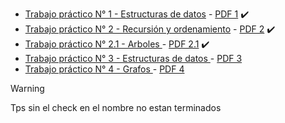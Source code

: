 - [Trabajo práctico N° 1 - Estructuras de datos](tp1/readme.md) - [PDF 1](tp1/tp1.pdf) :heavy_check_mark:
- [Trabajo práctico N° 2 -  Recursión y ordenamiento](tp2/readme.md) - [PDF 2](tp2/tp2.pdf) :heavy_check_mark:
- [Trabajo práctico N° 2.1 -  Arboles ](tp2.1/readme.md) - [PDF 2.1](tp2.1/tp2.1.pdf) :heavy_check_mark:
- [Trabajo práctico N° 3 -  Estructuras de datos ](tp3/readme.md) - [PDF 3](tp2.1/tp3.pdf)  
- [Trabajo práctico N° 4 -  Grafos ](tp4/readme.md) - [PDF 4](tp4-grafos/tp4.pdf) 

> [!WARNING]
> Tps sin el check en el nombre no estan terminados
